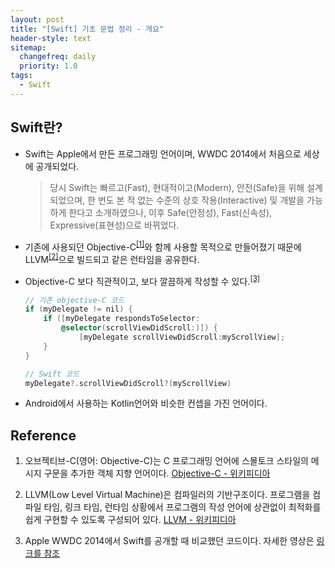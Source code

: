 ```yaml
---
layout: post
title: "[Swift] 기초 문법 정리 - 개요"
header-style: text
sitemap:
  changefreq: daily
  priority: 1.0
tags:
  - Swift
---
```


## Swift란?

- Swift는 Apple에서 만든 프로그래밍 언어이며, WWDC 2014에서 처음으로 세상에 공개되었다.

  > 당시 Swift는 빠르고(Fast), 현대적이고(Modern), 안전(Safe)을 위해 설계되었으며, 한 번도 본 적 없는 수준의 상호 작용(Interactive) 및 개발을 가능하게 한다고 소개하였으나, 이후 Safe(안정성), Fast(신속성), Expressive(표현성)으로 바뀌었다.

- 기존에 사용되던 Objective-C<sup>[[1]](#ref1)</sup>와 함께 사용할 목적으로 만들어졌기 때문에 LLVM<sup>[[2]](#ref2)</sup>으로 빌드되고 같은 런타임을 공유한다.

- Objective-C 보다 직관적이고, 보다 깔끔하게 작성할 수 있다.<sup>[[3]](#ref2)</sup>

  ```objective-c
  // 기존 objective-C 코드
  if (myDelegate != nil) {
      if ([myDelegate respondsToSelector:
          @selector(scrollViewDidScroll:)]) {
              [myDelegate scrollViewDidScroll:myScrollView];
      }
  }
  ```

  ```swift
  // Swift 코드
  myDelegate?.scrollViewDidScroll?(myScrollView)
  ```

- Android에서 사용하는 Kotlin언어와 비슷한 컨셉을 가진 언어이다.

## Reference

1. 오브젝티브-C(영어: Objective-C)는 C 프로그래밍 언어에 스몰토크 스타일의 메시지 구문을 추가한 객체 지향 언어이다. <a id="ref1">[Objective-C - 위키피디아](https://ko.wikipedia.org/wiki/오브젝티브-C)</a>

2. LLVM(Low Level Virtual Machine)은 컴파일러의 기반구조이다. 프로그램을 컴파일 타임, 링크 타임, 런타임 상황에서 프로그램의 작성 언어에 상관없이 최적화를 쉽게 구현할 수 있도록 구성되어 있다. <a id="ref2">[LLVM - 위키피디아](https://ko.wikipedia.org/wiki/LLVM)</a>

3. Apple WWDC 2014에서 Swift를 공개할 때 비교했던 코드이다. 자세한 영상은 <a id="ref3">[링크를 참조](https://youtu.be/MO7Ta0DvEWA)</a>
